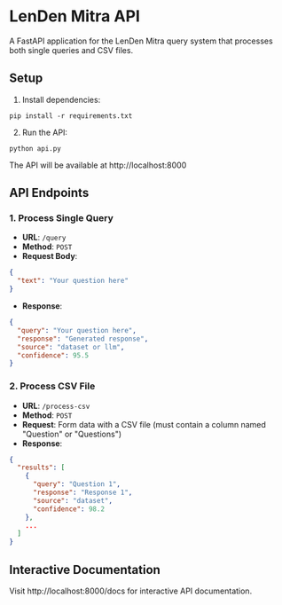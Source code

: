 # LenDen Mitra API

A FastAPI application for the LenDen Mitra query system that processes both single queries and CSV files.

## Setup

1. Install dependencies:
```
pip install -r requirements.txt
```

2. Run the API:
```
python api.py
```

The API will be available at http://localhost:8000

## API Endpoints

### 1. Process Single Query
- **URL**: `/query`
- **Method**: `POST`
- **Request Body**:
```json
{
  "text": "Your question here"
}
```
- **Response**:
```json
{
  "query": "Your question here",
  "response": "Generated response",
  "source": "dataset or llm",
  "confidence": 95.5
}
```

### 2. Process CSV File
- **URL**: `/process-csv`
- **Method**: `POST`
- **Request**: Form data with a CSV file (must contain a column named "Question" or "Questions")
- **Response**:
```json
{
  "results": [
    {
      "query": "Question 1",
      "response": "Response 1",
      "source": "dataset",
      "confidence": 98.2
    },
    ...
  ]
}
```

## Interactive Documentation

Visit http://localhost:8000/docs for interactive API documentation.